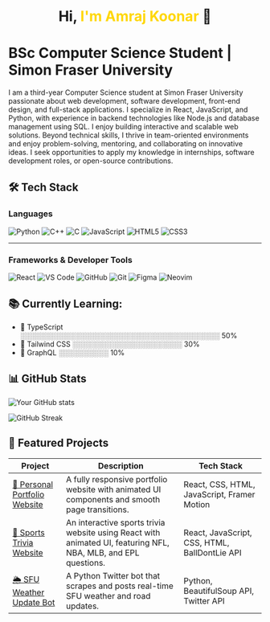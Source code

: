 <h1 align="center">Hi, <span style="color:gold;">I'm Amraj Koonar</span> 👋</h1>

# BSc Computer Science Student | Simon Fraser University

I am a third-year Computer Science student at Simon Fraser University passionate about web development, software development, front-end design, and full-stack applications. I specialize in React, JavaScript, and Python, with experience in backend technologies like Node.js and database management using SQL. I enjoy building interactive and scalable web solutions. Beyond technical skills, I thrive in team-oriented environments and enjoy problem-solving, mentoring, and collaborating on innovative ideas. I seek opportunities to apply my knowledge in internships, software development roles, or open-source contributions.

## 🛠️ Tech Stack

### **Languages**
![Python](https://img.shields.io/badge/Python-3776AB?style=for-the-badge&logo=python&logoColor=white)
![C++](https://img.shields.io/badge/C++-00599C?style=for-the-badge&logo=c%2B%2B&logoColor=white)
![C](https://img.shields.io/badge/C-27338e?style=for-the-badge&logo=c&logoColor=white)
![JavaScript](https://img.shields.io/badge/JavaScript-F7DF1E?style=for-the-badge&logo=javascript&logoColor=black)
![HTML5](https://img.shields.io/badge/HTML5-E34F26?style=for-the-badge&logo=html5&logoColor=white)
![CSS3](https://img.shields.io/badge/CSS3-1572B6?style=for-the-badge&logo=css3&logoColor=white)

---

### **Frameworks & Developer Tools**
![React](https://img.shields.io/badge/React-61DAFB?style=for-the-badge&logo=react&logoColor=black)
![VS Code](https://img.shields.io/badge/VS%20Code-007ACC?style=for-the-badge&logo=visual-studio-code&logoColor=white)
![GitHub](https://img.shields.io/badge/GitHub-181717?style=for-the-badge&logo=github&logoColor=white)
![Git](https://img.shields.io/badge/Git-F05032?style=for-the-badge&logo=git&logoColor=white)
![Figma](https://img.shields.io/badge/Figma-F24E1E?style=for-the-badge&logo=figma&logoColor=white)
![Neovim](https://img.shields.io/badge/Neovim-57A143?style=for-the-badge&logo=neovim&logoColor=white)

## 📚 Currently Learning:
- 🔹 TypeScript ░░░░░░░░░░░░░░░░░░░░░░░░░░░░░░░░░░░░░░░░ 50%
- 🔹 Tailwind CSS ░░░░░░░░░░░░░░░░░░░░░░ 30%
- 🔹 GraphQL ░░░░░░░░░░ 10%

## 📊 GitHub Stats
![Your GitHub stats](https://github-readme-stats.vercel.app/api?username=yourusername&show_icons=true&theme=tokyonight)

![GitHub Streak](https://github-readme-streak-stats.herokuapp.com/?user=yourusername&theme=tokyonight)

## 🚀 Featured Projects

| **Project** | **Description** | **Tech Stack** |
|------------|---------------|---------------|
| [🎨 Personal Portfolio Website](https://github.com/yourusername/portfolio) | A fully responsive portfolio website with animated UI components and smooth page transitions. | React, CSS, HTML, JavaScript, Framer Motion |
| [🏀 Sports Trivia Website](https://github.com/yourusername/sports-trivia) | An interactive sports trivia website using React with animated UI, featuring NFL, NBA, MLB, and EPL questions. | React, JavaScript, CSS, HTML, BallDontLie API |
| [🌦️ SFU Weather Update Bot](https://github.com/yourusername/sfu-weather-bot) | A Python Twitter bot that scrapes and posts real-time SFU weather and road updates. | Python, BeautifulSoup API, Twitter API |




